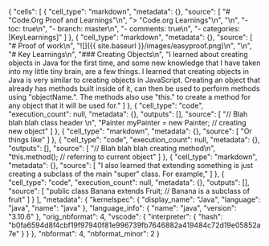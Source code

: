 {
 "cells": [
  {
   "cell_type": "markdown",
   "metadata": {},
   "source": [
    "# \"Code.Org Proof and Learnings\"\n",
    "> \"Code.org Learnings\"\n",
    "\n",
    "- toc: true\n",
    "- branch: master\n",
    "- comments: true\n",
    "- categories: [KeyLearnings]"
   ]
  },
  {
   "cell_type": "markdown",
   "metadata": {},
   "source": [
    "# Proof of work\n",
    "![]({{ site.baseurl }}/images/easyproof.png)\n",
    "\n",
    "# Key Learnings\n",
    "### Creating Objects\n",
    "I learned about creating objects in Java for the first time, and some new knowledge that I have taken into my little tiny brain, are a few things. I learned that creating objects in Java is very similar to creating objects in JavaScript. Creating an object that already has methods built inside of it, can then be used to perform methods using \"objectName.\". The methods also use \"this.\" to create a method for any object that it will be used for."
   ]
  },
  {
   "cell_type": "code",
   "execution_count": null,
   "metadata": {},
   "outputs": [],
   "source": [
    "// Blah blah blah class header \n",
    "Painter myPainter = new Painter; // creating new object"
   ]
  },
  {
   "cell_type": "markdown",
   "metadata": {},
   "source": [
    "Or things like"
   ]
  },
  {
   "cell_type": "code",
   "execution_count": null,
   "metadata": {},
   "outputs": [],
   "source": [
    "// Blah blah blah creating method\n",
    "this.method(); // referring to current object"
   ]
  },
  {
   "cell_type": "markdown",
   "metadata": {},
   "source": [
    "I also learned that extending something is just creating a subclass of the main \"super\" class. For example,"
   ]
  },
  {
   "cell_type": "code",
   "execution_count": null,
   "metadata": {},
   "outputs": [],
   "source": [
    "public class Banana extends Fruit; // Banana is a subclass of fruit"
   ]
  }
 ],
 "metadata": {
  "kernelspec": {
   "display_name": "Java",
   "language": "java",
   "name": "java"
  },
  "language_info": {
   "name": "java",
   "version": "3.10.6"
  },
  "orig_nbformat": 4,
  "vscode": {
   "interpreter": {
    "hash": "b0fa6594d8f4cbf19f97940f81e996739fb7646882a419484c72d19e05852a7e"
   }
  }
 },
 "nbformat": 4,
 "nbformat_minor": 2
}
